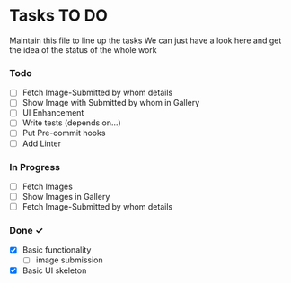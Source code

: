 # Tasks TO DO

Maintain this file to line up the tasks
We can just have a look here and get the idea of the status of the whole work

### Todo

- [ ] Fetch Image-Submitted by whom details
- [ ] Show Image with Submitted by whom in Gallery
- [ ] UI Enhancement
- [ ] Write tests (depends on...)
- [ ] Put Pre-commit hooks
- [ ] Add Linter

### In Progress

- [ ] Fetch Images 
- [ ] Show Images in Gallery
- [ ] Fetch Image-Submitted by whom details
### Done ✓

- [x] Basic functionality
  - [ ] image submission
- [x] Basic UI skeleton
